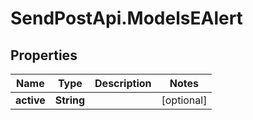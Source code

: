 # SendPostApi.ModelsEAlert

## Properties

Name | Type | Description | Notes
------------ | ------------- | ------------- | -------------
**active** | **String** |  | [optional] 


